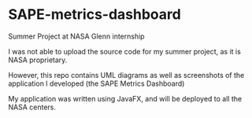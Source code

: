 # SAPE-metrics-dashboard
Summer Project at NASA Glenn internship

I was not able to upload the source code for my summer project, as it is NASA proprietary. 

However, this repo contains UML diagrams as well as screenshots of the application I developed (the SAPE Metrics Dashboard)

My application was written using JavaFX, and will be deployed to all the NASA centers.
